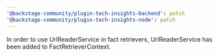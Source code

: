 ```yaml
---
'@backstage-community/plugin-tech-insights-backend': patch
'@backstage-community/plugin-tech-insights-node': patch
---
```


In order to use UrlReaderService in fact retrievers, UrlReaderService has been added to FactRetrieverContext.
